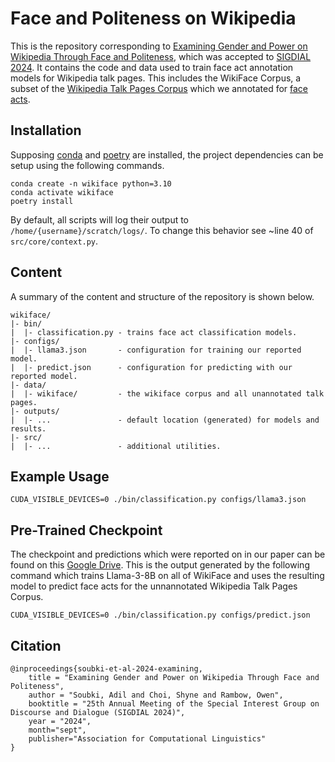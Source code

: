 # Face and Politeness on Wikipedia

This is the repository corresponding to [Examining Gender and Power on Wikipedia Through Face and Politeness](https://arxiv.org/abs/2408.02798), which was accepted to [SIGDIAL 2024](https://2024.sigdial.org/). It contains the code and data used to train face act annotation models for Wikipedia talk pages. This includes the WikiFace Corpus, a subset of the [Wikipedia Talk Pages Corpus](https://convokit.cornell.edu/documentation/wiki.html) which we annotated for [face acts](https://en.wikipedia.org/wiki/Politeness_theory).

## Installation
Supposing [conda](https://docs.conda.io/en/latest/) and [poetry](https://python-poetry.org) are installed, the project dependencies can be setup using the following commands.

```
conda create -n wikiface python=3.10
conda activate wikiface
poetry install
```

By default, all scripts will log their output to `/home/{username}/scratch/logs/`. To change this behavior see ~line 40 of `src/core/context.py`.

## Content
A summary of the content and structure of the repository is shown below.

```
wikiface/
|- bin/
|  |- classification.py - trains face act classification models.
|- configs/
|  |- llama3.json       - configuration for training our reported model.
|  |- predict.json      - configuration for predicting with our reported model.
|- data/
|  |- wikiface/         - the wikiface corpus and all unannotated talk pages.
|- outputs/
|  |- ...               - default location (generated) for models and results.
|- src/
|  |- ...               - additional utilities.
```

## Example Usage

```
CUDA_VISIBLE_DEVICES=0 ./bin/classification.py configs/llama3.json
```

## Pre-Trained Checkpoint

The checkpoint and predictions which were reported on in our paper can be found on this [Google Drive](https://drive.google.com/drive/folders/18N8vwEVAsFJXsYjkPH5i7d3Q2NuNJz0P?usp=sharing). This is the output generated by the following command which trains Llama-3-8B on all of WikiFace and uses the resulting model to predict face acts for the unnannotated Wikipedia Talk Pages Corpus.

```
CUDA_VISIBLE_DEVICES=0 ./bin/classification.py configs/predict.json
```

## Citation

```
@inproceedings{soubki-et-al-2024-examining,
    title = "Examining Gender and Power on Wikipedia Through Face and Politeness",
    author = "Soubki, Adil and Choi, Shyne and Rambow, Owen",
    booktitle = "25th Annual Meeting of the Special Interest Group on Discourse and Dialogue (SIGDIAL 2024)",
    year = "2024",
    month="sept",
    publisher="Association for Computational Linguistics"
}
```

